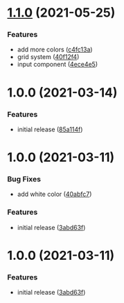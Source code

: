 # [1.1.0](https://github.com/halv00rsen/core/compare/v1.0.0...v1.1.0) (2021-05-25)


### Features

* add more colors ([c4fc13a](https://github.com/halv00rsen/core/commit/c4fc13a3bed04156788fff284c172e0875ecebfe))
* grid system ([40f12f4](https://github.com/halv00rsen/core/commit/40f12f49a502ade7ff66139b5dc8d62e288c0e85))
* input component ([4ece4e5](https://github.com/halv00rsen/core/commit/4ece4e5fec53871c60051dac42f78eaf460b1b09))

# 1.0.0 (2021-03-14)


### Features

* initial release ([85a114f](https://github.com/halv00rsen/core/commit/85a114f0244c9c816f382354e49a37ac3caa0402))

# 1.0.0 (2021-03-11)


### Bug Fixes

* add white color ([40abfc7](https://github.com/halv00rsen/core/commit/40abfc7cf38884ec57087a28e8b501e861525d45))


### Features

* initial release ([3abd63f](https://github.com/halv00rsen/core/commit/3abd63f39d2f7a154936aa6174747a48f2bfc051))

# 1.0.0 (2021-03-11)


### Features

* initial release ([3abd63f](https://github.com/halv00rsen/core/commit/3abd63f39d2f7a154936aa6174747a48f2bfc051))
